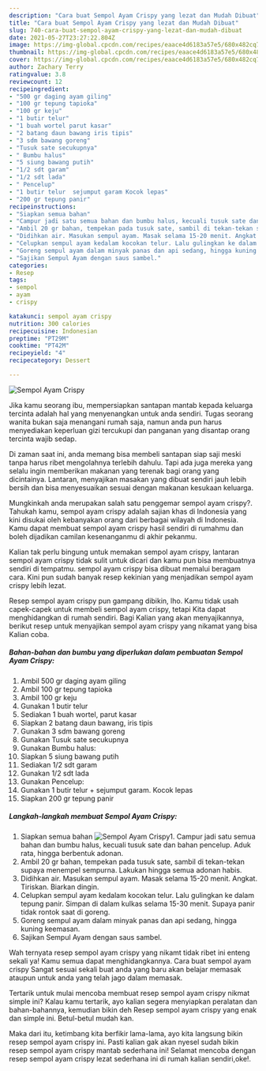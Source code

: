 ```yaml
---
description: "Cara buat Sempol Ayam Crispy yang lezat dan Mudah Dibuat"
title: "Cara buat Sempol Ayam Crispy yang lezat dan Mudah Dibuat"
slug: 740-cara-buat-sempol-ayam-crispy-yang-lezat-dan-mudah-dibuat
date: 2021-05-27T23:27:22.804Z
image: https://img-global.cpcdn.com/recipes/eaace4d6183a57e5/680x482cq70/sempol-ayam-crispy-foto-resep-utama.jpg
thumbnail: https://img-global.cpcdn.com/recipes/eaace4d6183a57e5/680x482cq70/sempol-ayam-crispy-foto-resep-utama.jpg
cover: https://img-global.cpcdn.com/recipes/eaace4d6183a57e5/680x482cq70/sempol-ayam-crispy-foto-resep-utama.jpg
author: Zachary Terry
ratingvalue: 3.8
reviewcount: 12
recipeingredient:
- "500 gr daging ayam giling"
- "100 gr tepung tapioka"
- "100 gr keju"
- "1 butir telur"
- "1 buah wortel parut kasar"
- "2 batang daun bawang iris tipis"
- "3 sdm bawang goreng"
- "Tusuk sate secukupnya"
- " Bumbu halus"
- "5 siung bawang putih"
- "1/2 sdt garam"
- "1/2 sdt lada"
- " Pencelup"
- "1 butir telur  sejumput garam Kocok lepas"
- "200 gr tepung panir"
recipeinstructions:
- "Siapkan semua bahan"
- "Campur jadi satu semua bahan dan bumbu halus, kecuali tusuk sate dan bahan pencelup. Aduk rata, hingga berbentuk adonan."
- "Ambil 20 gr bahan, tempekan pada tusuk sate, sambil di tekan-tekan supaya menempel sempurna. Lakukan hingga semua adonan habis."
- "Didihkan air. Masukan sempul ayam. Masak selama 15-20 menit. Angkat. Tiriskan. Biarkan dingin."
- "Celupkan sempul ayam kedalam kocokan telur. Lalu gulingkan ke dalam tepung panir. Simpan di dalam kulkas selama 15-30 menit. Supaya panir tidak rontok saat di goreng."
- "Goreng sempul ayam dalam minyak panas dan api sedang, hingga kuning keemasan."
- "Sajikan Sempul Ayam dengan saus sambel."
categories:
- Resep
tags:
- sempol
- ayam
- crispy

katakunci: sempol ayam crispy 
nutrition: 300 calories
recipecuisine: Indonesian
preptime: "PT29M"
cooktime: "PT42M"
recipeyield: "4"
recipecategory: Dessert

---
```



![Sempol Ayam Crispy](https://img-global.cpcdn.com/recipes/eaace4d6183a57e5/680x482cq70/sempol-ayam-crispy-foto-resep-utama.jpg)

Jika kamu seorang ibu, mempersiapkan santapan mantab kepada keluarga tercinta adalah hal yang menyenangkan untuk anda sendiri. Tugas seorang  wanita bukan saja menangani rumah saja, namun anda pun harus menyediakan keperluan gizi tercukupi dan panganan yang disantap orang tercinta wajib sedap.

Di zaman  saat ini, anda memang bisa membeli santapan siap saji meski tanpa harus ribet mengolahnya terlebih dahulu. Tapi ada juga mereka yang selalu ingin memberikan makanan yang terenak bagi orang yang dicintainya. Lantaran, menyajikan masakan yang dibuat sendiri jauh lebih bersih dan bisa menyesuaikan sesuai dengan makanan kesukaan keluarga. 



Mungkinkah anda merupakan salah satu penggemar sempol ayam crispy?. Tahukah kamu, sempol ayam crispy adalah sajian khas di Indonesia yang kini disukai oleh kebanyakan orang dari berbagai wilayah di Indonesia. Kamu dapat membuat sempol ayam crispy hasil sendiri di rumahmu dan boleh dijadikan camilan kesenanganmu di akhir pekanmu.

Kalian tak perlu bingung untuk memakan sempol ayam crispy, lantaran sempol ayam crispy tidak sulit untuk dicari dan kamu pun bisa membuatnya sendiri di tempatmu. sempol ayam crispy bisa dibuat memalui beragam cara. Kini pun sudah banyak resep kekinian yang menjadikan sempol ayam crispy lebih lezat.

Resep sempol ayam crispy pun gampang dibikin, lho. Kamu tidak usah capek-capek untuk membeli sempol ayam crispy, tetapi Kita dapat menghidangkan di rumah sendiri. Bagi Kalian yang akan menyajikannya, berikut resep untuk menyajikan sempol ayam crispy yang nikamat yang bisa Kalian coba.

<!--inarticleads1-->

##### Bahan-bahan dan bumbu yang diperlukan dalam pembuatan Sempol Ayam Crispy:

1. Ambil 500 gr daging ayam giling
1. Ambil 100 gr tepung tapioka
1. Ambil 100 gr keju
1. Gunakan 1 butir telur
1. Sediakan 1 buah wortel, parut kasar
1. Siapkan 2 batang daun bawang, iris tipis
1. Gunakan 3 sdm bawang goreng
1. Gunakan Tusuk sate secukupnya
1. Gunakan  Bumbu halus:
1. Siapkan 5 siung bawang putih
1. Sediakan 1/2 sdt garam
1. Gunakan 1/2 sdt lada
1. Gunakan  Pencelup:
1. Gunakan 1 butir telur + sejumput garam. Kocok lepas
1. Siapkan 200 gr tepung panir




<!--inarticleads2-->

##### Langkah-langkah membuat Sempol Ayam Crispy:

1. Siapkan semua bahan
<img src="https://img-global.cpcdn.com/steps/26a0ac686f593a0e/160x128cq70/sempol-ayam-crispy-langkah-memasak-1-foto.jpg" alt="Sempol Ayam Crispy">1. Campur jadi satu semua bahan dan bumbu halus, kecuali tusuk sate dan bahan pencelup. Aduk rata, hingga berbentuk adonan.
1. Ambil 20 gr bahan, tempekan pada tusuk sate, sambil di tekan-tekan supaya menempel sempurna. Lakukan hingga semua adonan habis.
1. Didihkan air. Masukan sempul ayam. Masak selama 15-20 menit. Angkat. Tiriskan. Biarkan dingin.
1. Celupkan sempul ayam kedalam kocokan telur. Lalu gulingkan ke dalam tepung panir. Simpan di dalam kulkas selama 15-30 menit. Supaya panir tidak rontok saat di goreng.
1. Goreng sempul ayam dalam minyak panas dan api sedang, hingga kuning keemasan.
1. Sajikan Sempul Ayam dengan saus sambel.




Wah ternyata resep sempol ayam crispy yang nikamt tidak ribet ini enteng sekali ya! Kamu semua dapat menghidangkannya. Cara buat sempol ayam crispy Sangat sesuai sekali buat anda yang baru akan belajar memasak ataupun untuk anda yang telah jago dalam memasak.

Tertarik untuk mulai mencoba membuat resep sempol ayam crispy nikmat simple ini? Kalau kamu tertarik, ayo kalian segera menyiapkan peralatan dan bahan-bahannya, kemudian bikin deh Resep sempol ayam crispy yang enak dan simple ini. Betul-betul mudah kan. 

Maka dari itu, ketimbang kita berfikir lama-lama, ayo kita langsung bikin resep sempol ayam crispy ini. Pasti kalian gak akan nyesel sudah bikin resep sempol ayam crispy mantab sederhana ini! Selamat mencoba dengan resep sempol ayam crispy lezat sederhana ini di rumah kalian sendiri,oke!.

